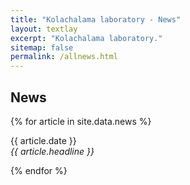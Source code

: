 ```yaml
---
title: "Kolachalama laboratory - News"
layout: textlay
excerpt: "Kolachalama laboratory."
sitemap: false
permalink: /allnews.html
---
```


## News

{% for article in site.data.news %}
<p>{{ article.date }} <br>
<em>{{ article.headline }}</em></p>
{% endfor %}
